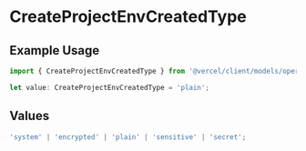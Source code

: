 # CreateProjectEnvCreatedType

## Example Usage

```typescript
import { CreateProjectEnvCreatedType } from '@vercel/client/models/operations';

let value: CreateProjectEnvCreatedType = 'plain';
```

## Values

```typescript
'system' | 'encrypted' | 'plain' | 'sensitive' | 'secret';
```
